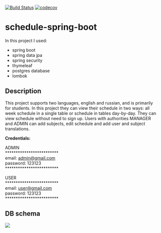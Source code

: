 [![Build Status](https://travis-ci.org/vit-gon/schedule-spring-boot.svg?branch=master)](https://travis-ci.org/vit-gon/schedule-spring-boot)
[![codecov](https://codecov.io/gh/vit-gon/schedule-spring-boot/branch/master/graph/badge.svg)](https://codecov.io/gh/vit-gon/schedule-spring-boot)

# schedule-spring-boot

In this project I used:
- spring boot
- spring data jpa
- spring security
- thymeleaf
- postgres database
- lombok

## Description
This project supports two languages, english and russian, and is primarily for students. In this project they can view their schedule in two ways: all week schedule in a single
table or schedule in tables day-by-day. They can view schedule without need to sign up. Users with authorities MANAGER and ADMIN can
add subjects, edit schedule and add user and subject translations.

**Credentials:**

ADMIN\
&ast;&ast;&ast;&ast;&ast;&ast;&ast;&ast;&ast;&ast;&ast;&ast;&ast;&ast;&ast;&ast;&ast;&ast;&ast;&ast;&ast;&ast;&ast;&ast;&ast;\
email: admin@gmail.com\
password: 123123\
&ast;&ast;&ast;&ast;&ast;&ast;&ast;&ast;&ast;&ast;&ast;&ast;&ast;&ast;&ast;&ast;&ast;&ast;&ast;&ast;&ast;&ast;&ast;&ast;&ast;

USER\
&ast;&ast;&ast;&ast;&ast;&ast;&ast;&ast;&ast;&ast;&ast;&ast;&ast;&ast;&ast;&ast;&ast;&ast;&ast;&ast;&ast;&ast;&ast;&ast;&ast;\
email: user@gmail.com\
password: 123123\
&ast;&ast;&ast;&ast;&ast;&ast;&ast;&ast;&ast;&ast;&ast;&ast;&ast;&ast;&ast;&ast;&ast;&ast;&ast;&ast;&ast;&ast;&ast;&ast;&ast;

## DB schema
<img src="https://i.imgur.com/0hqhRDV.png">
